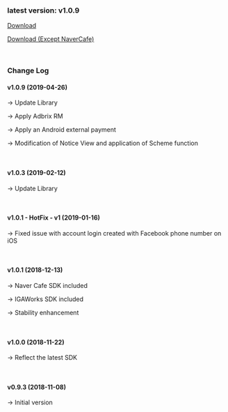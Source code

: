 ### latest version: v1.0.9

[Download](https://xyuditqzezxs1008973.cdn.ntruss.com/GamePotUnityPlugIn-2019-04-26.unitypackage)

[Download (Except NaverCafe)](https://xyuditqzezxs1008973.cdn.ntruss.com/GamePotUnityPlugIn-2019-04-26-ExceptNaverCafe.unitypackage)

<br/>

### Change Log

#### v1.0.9 (2019-04-26)

→ Update Library

→ Apply Adbrix RM

→ Apply an Android external payment

→ Modification of Notice View and application of Scheme function

<br/>

#### v1.0.3 (2019-02-12)

→ Update Library

<br/>

#### v1.0.1 - HotFix - v1 (2019-01-16)

→ Fixed issue with account login created with Facebook phone number on iOS

<br/>

#### v1.0.1 (2018-12-13)

→ Naver Cafe SDK included

→ IGAWorks SDK included

→ Stability enhancement

<br/>

#### v1.0.0 (2018-11-22)

→ Reflect the latest SDK

<br/>

#### v0.9.3 (2018-11-08)

→ Initial version
